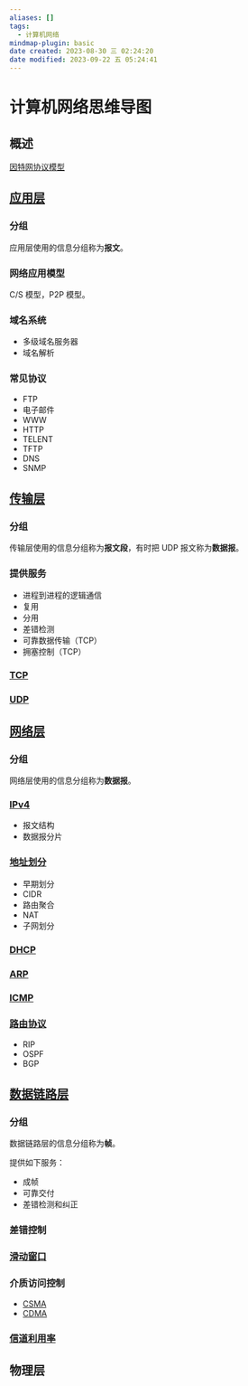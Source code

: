 ```yaml
---
aliases: []
tags:
  - 计算机网络
mindmap-plugin: basic
date created: 2023-08-30 三 02:24:20
date modified: 2023-09-22 五 05:24:41
---
```


# 计算机网络思维导图

## 概述

[因特网协议模型](因特网协议模型.md)

## [应用层](应用层.md)

### 分组

应用层使用的信息分组称为**报文**。

### 网络应用模型

C/S 模型，P2P 模型。

### 域名系统

- 多级域名服务器
- 域名解析

### 常见协议

- FTP
- 电子邮件
- WWW
- HTTP
- TELENT
- TFTP
- DNS
- SNMP

## [传输层](传输层.md)

### 分组

传输层使用的信息分组称为**报文段**，有时把 UDP 报文称为**数据报**。

### 提供服务

- 进程到进程的逻辑通信
- 复用
- 分用
- 差错检测
- 可靠数据传输（TCP）
- 拥塞控制（TCP）

### [TCP](TCP.md)

### [UDP](UDP.md)

## [网络层](网络层.md)

### 分组

网络层使用的信息分组称为**数据报**。

### [IPv4](IPv4.md)

- 报文结构
- 数据报分片

### [地址划分](地址划分.md)

- 早期划分
- CIDR
- 路由聚合
- NAT
- 子网划分

### [DHCP](DHCP.md)

### [ARP](ARP.md)

### [ICMP](ICMP.md)

### [路由协议](路由协议.md)

- RIP
- OSPF
- BGP

## [数据链路层](数据链路层.md)

### 分组

数据链路层的信息分组称为**帧**。

提供如下服务：

- 成帧
- 可靠交付
- 差错检测和纠正

### 差错控制

### [滑动窗口](可靠数据传输.md)

### 介质访问控制

- [CSMA](CSMA.md)
- [CDMA](CDMA.md)

### [信道利用率](信道利用率.md)

## 物理层
